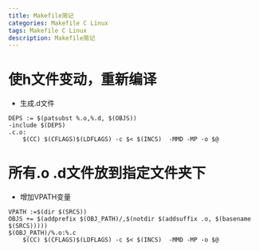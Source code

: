 ```yaml
---
title: Makefile简记
categories: Makefile C Linux
tags: Makefile C Linux
description: Makefile简记
---
```

# 使h文件变动，重新编译
- 生成.d文件
```
DEPS := $(patsubst %.o,%.d, $(OBJS))
-include $(DEPS)
.c.o:
    $(CC) $(CFLAGS)$(LDFLAGS) -c $< $(INCS)  -MMD -MP -o $@
```
# 所有.o .d文件放到指定文件夹下
- 增加VPATH变量
```
VPATH :=$(dir $(SRCS))
OBJS += $(addprefix $(OBJ_PATH)/,$(notdir $(addsuffix .o, $(basename  $(SRCS)))))
$(OBJ_PATH)/%.o:%.c
	$(CC) $(CFLAGS)$(LDFLAGS) -c $< $(INCS)  -MMD -MP -o $@
```